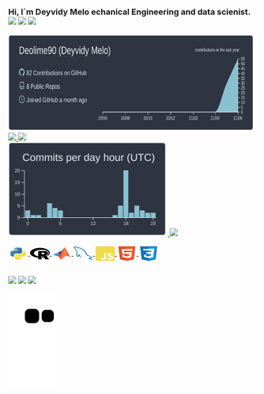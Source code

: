 <h3> Hi, I´m Deyvidy Melo echanical Engineering and data scienist.
  <a href="https://instagram.com/Deolime90" target="_blank">
   <img src="https://img.shields.io/badge/-Instagram-%23E4405F?style=for-the-badge&logo=instagram&logoColor=white" target="_blank"></a>
  <a href = "mailto: deyvidyoliveiramelo@gmail.com">
   <img src="https://img.shields.io/badge/-Gmail-%23333?style=for-the-badge&logo=gmail&logoColor=white" target="_blank"></a>
  <a href="https://www.linkedin.com/in/deyvidy" target="_blank">
   <img src="https://img.shields.io/badge/-LinkedIn-%230077B5?style=for-the-badge&logo=linkedin&logoColor=white" target="_blank"></a>
</h3>
 
<div>
 <a href="https://github.com/Deolime90">
 <img height="195em" src="https://raw.githubusercontent.com/Deolime90/Deolime90/main/profile-summary-card-output/nord_dark/0-profile-details.svg"/>
 <img height="190em" src="https://github-readme-stats.vercel.app/api/?username=Deolime90&show_icons=true&theme=dark&include_all_commits=true&count_private=true"/>
 <img height="190em"lt="Deyvidy-shelby" src="https://media.giphy.com/media/pJ1ZE8aGTg3jG/giphy.gif"><br>
 <img height="190em" src="https://raw.githubusercontent.com/Deolime90/Deolime90/main/profile-summary-card-output/nord_dark/4-productive-time.svg"/>
 <img height="190em" src="https://github-readme-stats.vercel.app/api/top-langs/?username=Deolime90&theme=dark&hide_border=False"/>
</div>

  
  <div style="display: inline_block"><br>
  <img align="center" alt="deolime-Python" height="30" width="40" src="https://raw.githubusercontent.com/devicons/devicon/master/icons/python/python-original.svg">
  <img align="center" alt="deolime-r" height="30" width="40" src="https://github.com/devicons/devicon/blob/master/icons/r/r-plain.svg">
  <img align="center" alt="deolime-matlab" height="30" width="40" src="https://github.com/devicons/devicon/blob/master/icons/matlab/matlab-original.svg">
  <img align="center" alt="deolime-sql" height="30" width="40" src="https://github.com/devicons/devicon/blob/master/icons/mysql/mysql-original.svg">
  <img align="center" alt="deolime-Js" height="30" width="40" src="https://raw.githubusercontent.com/devicons/devicon/master/icons/javascript/javascript-plain.svg">
  <img align="center" alt="deolime-HTML" height="30" width="40" src="https://raw.githubusercontent.com/devicons/devicon/master/icons/html5/html5-original.svg">
  <img align="center" alt="deolime-CSS" height="30" width="40" src="https://raw.githubusercontent.com/devicons/devicon/master/icons/css3/css3-original.svg">
  </div>
  
##
 
<div> 
  <a href="https://instagram.com/Deolime90" target="_blank">
   <img src="https://img.shields.io/badge/-Instagram-%23E4405F?style=for-the-badge&logo=instagram&logoColor=white" target="_blank"></a>
  <a href = "mailto: deyvidyoliveiramelo@gmail.com">
   <img src="https://img.shields.io/badge/-Gmail-%23333?style=for-the-badge&logo=gmail&logoColor=white" target="_blank"></a>
  <a href="https://www.linkedin.com/in/deyvidy" target="_blank">
   <img src="https://img.shields.io/badge/-LinkedIn-%230077B5?style=for-the-badge&logo=linkedin&logoColor=white" target="_blank"></a> 
 
  ![Snake animation](https://github.com/Deolime90/Deolime90/blob/output/github-contribution-grid-snake.svg)
 
</div>
